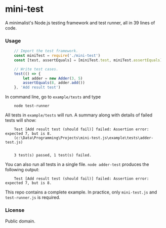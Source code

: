 # mini-test
A minimalist's Node.js testing framework and test runner, all in 39 lines of code.

### Usage
```js
    // Import the test framework.
    const miniTest = require('./mini-test')
    const [test, assertEquals] = [miniTest.test, miniTest.assertEquals]

    // Write test cases.
    test(() => {
        let adder = new Adder(3, 5)
        assertEquals(8, adder.add())
    }, 'Add result test')
```

In command line, go to ```example/tests``` and type

```
    node test-runner
```

All tests in ```example/tests``` will run. A summary along with details of failed tests will show:
```
    Test [Add result test (should fail)] failed: Assertion error: expected 7, but is 8.
    (c:\Data\Programming\Projects\mini-test.js\example\tests\adder-test.js)


    3 test(s) passed, 1 test(s) failed.
```

You can also run all tests in a single file. ```node adder-test``` produces the following output:
```    
    Test [Add result test (should fail)] failed: Assertion error: expected 7, but is 8.
```

This repo contains a complete example. In practice, only ```mini-test.js``` and ```test-runner.js``` is required.

### License
Public domain.
